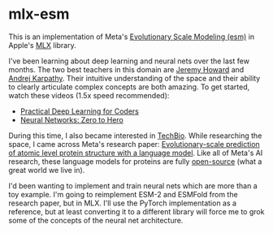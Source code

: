# mlx-esm

This is an implementation of Meta's [Evolutionary Scale Modeling (esm)](https://github.com/facebookresearch/esm) in Apple's [MLX](https://ml-explore.github.io/mlx/build/html/index.html) library.

I've been learning about deep learning and neural nets over the last few months. The two best teachers in this domain are [Jeremy Howard](https://twitter.com/jeremyphoward) and [Andrej Karpathy](https://twitter.com/karpathy). Their intuitive understanding of the space and their ability to clearly articulate complex concepts are both amazing. To get started, watch these videos (1.5x speed recommended):
- [Practical Deep Learning for Coders](https://course.fast.ai/)
- [Neural Networks: Zero to Hero](https://www.youtube.com/watch?v=VMj-3S1tku0&list=PLAqhIrjkxbuWI23v9cThsA9GvCAUhRvKZ)

During this time, I also became interested in [TechBio](https://www.nfx.com/post/biotech-to-techbio). While researching the space, I came across Meta's research paper: [Evolutionary-scale prediction of atomic level protein structure
with a language model](https://www.biorxiv.org/content/10.1101/2022.07.20.500902v3.full.pdf). Like all of Meta's AI research, these language models for proteins are fully [open-source](https://github.com/facebookresearch/esm) (what a great world we live in).

I'd been wanting to implement and train neural nets which are more than a toy example. I'm going to reimplement ESM-2 and ESMFold from the research paper, but in MLX. I'll use the PyTorch implementation as a reference, but at least converting it to a different library will force me to grok some of the concepts of the neural net architecture.
